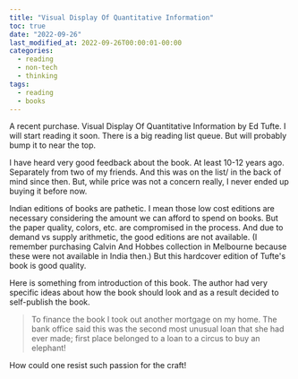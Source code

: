 ```yaml
---
title: "Visual Display Of Quantitative Information"
toc: true
date: "2022-09-26"
last_modified_at: 2022-09-26T00:00:01-00:00
categories:
  - reading
  - non-tech
  - thinking
tags: 
  - reading
  - books
---
```


A recent purchase. Visual Display Of Quantitative Information by Ed Tufte. I will start reading it soon. There is a big reading list queue. But will probably bump it to near the top.

I have heard very good feedback about the book. At least 10-12 years ago. Separately from two of my friends. And this was on the list/ in the back of mind since then. But, while price was not a concern really, I never ended up buying it before now.

Indian editions of books are pathetic. I mean those low cost editions are necessary considering the amount we can afford to spend on books. But the paper quality, colors, etc. are compromised in the process. And due to demand vs supply arithmetic, the good editions are not available. (I remember purchasing Calvin And Hobbes collection in Melbourne because these were not available in India then.) But this hardcover edition of Tufte's book is good quality.

Here is something from introduction of this book. The author had very specific ideas about how the book should look and as a result decided to self-publish the book.

> To finance the book I took out another mortgage on my home. The bank office said this was the second most unusual loan that she had ever made; first place belonged to a loan to a circus to buy an elephant!

How could one resist such passion for the craft!

